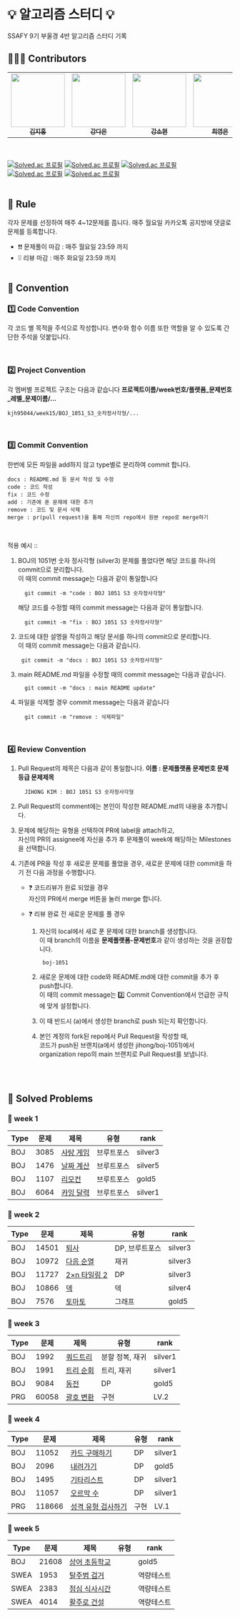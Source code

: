 #  💡 알고리즘 스터디 💡

SSAFY 9기 부울경 4반 알고리즘 스터디 기록

## 🙋🏻‍♂️ Contributors
<table>
  <tr>
   <td align="center"><a href="https://github.com/kjh95044"><img src="https://avatars.githubusercontent.com/u/48514956?v=4" width="120px;" alt=""/><br /><sub><b>김지홍</b></sub></a><br /></td>
    <td align="center"><a href="https://github.com/da010228"><img src="https://avatars.githubusercontent.com/u/69593799?v=4" width="120px;" alt=""/><br /><sub><b>강다은</b></sub></a><br /></td>
    <td align="center"><a href="https://github.com/Ksohyeon"><img src="https://avatars.githubusercontent.com/u/110150957?s=96&v=4" width="120px;" alt=""/><br /><sub><b>강소현</b></sub></a><br /></td>
    <td align="center"><a href="https://github.com/YoungEun-Choi930"><img src="https://avatars.githubusercontent.com/u/69569809?s=96&v=4" width="120px;" alt=""/><br /><sub><b>최영은</b></sub></a><br /></td>
    <td align="center"><a href="https://github.com/HyoinJeong"><img src="https://avatars.githubusercontent.com/u/52451420?s=64&v=4" width="120px;" alt=""/><br /><sub><b>정효인</b></sub></a><br /></td>
  </tr>
</table>

<br><br>
[![Solved.ac 프로필](http://mazassumnida.wtf/api/v2/generate_badge?boj=kjh9504)](https://solved.ac/kjh9504)
[![Solved.ac 프로필](http://mazassumnida.wtf/api/v2/generate_badge?boj=da010228)](https://solved.ac/da010228)
[![Solved.ac 프로필](http://mazassumnida.wtf/api/v2/generate_badge?boj=thgusrkd0120)](https://solved.ac/thgusrkd0120)
[![Solved.ac 프로필](http://mazassumnida.wtf/api/v2/generate_badge?boj=duddms0190)](https://solved.ac/duddms0190)
[![Solved.ac 프로필](http://mazassumnida.wtf/api/v2/generate_badge?boj=hiamy0107)](https://solved.ac/hiamy0107)
<br><br>

## 📌 Rule
각자 문제를 선정하여 매주 4~12문제를 풉니다.
매주 월요일 카카오톡 공지방에 댓글로 문제를 등록합니다.
* ❗❗ 문제풀이 마감 : 매주 월요일 23:59 까지
* ❕❕ 리뷰 마감 : 매주 화요일 23:59 까지
<br><br>

## 📌 Convention
###  1️⃣ Code Convention
각 코드 별 목적을 주석으로 작성합니다.
변수와 함수 이름 또한 역할을 알 수 있도록 간단한 주석을 덧붙입니다.

<br>

### 2️⃣ Project Convention

각 멤버별 프로젝트 구조는 다음과 같습니다
**프로젝트이름/week번호/플랫폼_문제번호_레벨_문제이름/...**

    kjh95044/week15/BOJ_1051_S3_숫자정사각형/...

<br>

### 3️⃣ Commit Convention
한번에 모든 파일을 add하지 않고 type별로 분리하여 commit 합니다.

    docs : README.md 등 문서 작성 및 수정
    code : 코드 작성
    fix : 코드 수정
    add : 기존에 푼 문제에 대한 추가
    remove : 코드 및 문서 삭제
    merge : pr(pull request)을 통해 자신의 repo에서 원본 repo로 merge하기
  <br>

적용 예시 ::
1. BOJ의 1051번 숫자 정사각형 (silver3) 문제를 풀었다면
해당 코드를 하나의 commit으로 분리합니다.  
이 때의 commit message는 다음과 같이 통일합니다
		
		 git commit -m "code : BOJ 1051 S3 숫자정사각형"

	해당 코드를 수정할 때의 commit message는 다음과 같이 통일합니다.
		
		 git commit -m "fix : BOJ 1051 S3 숫자정사각형"

2.  코드에 대한 설명을 작성하고
해당 문서를 하나의 commit으로 분리합니다.  
이 때의 commit message는 다음과 같습니다.
		
		 git commit -m "docs : BOJ 1051 S3 숫자정사각형"

3. main README.md 파일을 수정할 때의 commit message는 다음과 같습니다.
		
		 git commit -m "docs : main README update"

5. 파일을 삭제할 경우 commit message는 다음과 같습니다
		
		 git commit -m "remove : 삭제파일"
		
<br>

### 4️⃣ Review Convention
1. Pull Request의 제목은 다음과 같이 통일합니다.
**이름 : 문제플랫폼 문제번호 문제등급 문제제목** 
		
		 JIHONG KIM : BOJ 1051 S3 숫자정사각형
		
2. Pull Request의 comment에는 본인이 작성한 README.md의 내용을 추가합니다. 

3. 문제에 해당하는 유형을 선택하여 PR에 label을 attach하고,   
 자신의 PR의 assignee에 자신을 추가 후 문제풀이 week에 해당하는 Milestones을 선택합니다.

4. 기존에 PR을 작성 후 새로운 문제를 풀었을 경우, 새로운 문제에 대한 commit을 하기 전 다음 과정을 수행합니다.

	- ❓ 코드리뷰가 완료 되었을 경우  
		자신의 PR에서 merge 버튼을 눌러 merge 합니다. 
		
	- ❓ 리뷰 완료 전 새로운 문제를 풀 경우
		1. 자신의 local에서 새로 푼 문제에 대한 branch를 생성합니다.  
		이 때 branch의 이름을 **문제플랫폼-문제번호**과 같이 생성하는 것을 권장합니다.
		
			    boj-1051
		
		2. 새로운 문제에 대한 code와 README.md에 대한 commit을 추가 후 push합니다.   
		이 때의 commit message는 2️⃣ Commit Convention에서 언급한 규칙에 맞게 설정합니다.
		3. 이 때 반드시 (a)에서 생성한 branch로 push 되는지 확인합니다.
		4. 본인 계정의 fork된 repo에서 Pull Request을 작성할 때,   
		코드가 push된 브랜치(a에서 생성한 jihong/boj-1051)에서   
		organization repo의 main 브랜치로 Pull Request를 보냅니다.


<br><br>

## 📌 Solved Problems
### 🚩 week 1
| Type | 문제 | 제목 | 유형 | rank |
| -- |--| -- |--|--|
| BOJ | 3085 | [사탕 게임](https://www.acmicpc.net/problem/3085) | 브루트포스 | silver3 |
| BOJ | 1476 | [날짜 계산](https://www.acmicpc.net/problem/1476) | 브루트포스 | silver5 |
| BOJ | 1107 | [리모컨](https://www.acmicpc.net/problem/1107) | 브루트포스 | gold5 |
| BOJ | 6064 | [카잉 달력](https://www.acmicpc.net/problem/6064) | 브루트포스| silver1 |

### 🚩 week 2
| Type | 문제 | 제목 | 유형 | rank |
| -- |--| -- |--|--|
| BOJ | 14501 | [퇴사](https://www.acmicpc.net/problem/14501) | DP, 브루트포스 | silver3 |
| BOJ | 10972 | [다음 순열](https://www.acmicpc.net/problem/10972) | 재귀 | silver3 |
| BOJ | 11727 | [2×n 타일링 2](https://www.acmicpc.net/problem/11727) | DP | silver3 |
| BOJ | 10866 | [덱](https://www.acmicpc.net/problem/10866) | 덱 | silver4 |
| BOJ | 7576 | [토마토](https://www.acmicpc.net/problem/7576) | 그래프 | gold5 |

### 🚩 week 3
| Type | 문제 | 제목 | 유형 | rank |
| -- |--| -- |--|--|
| BOJ | 1992 | [쿼드트리](https://www.acmicpc.net/problem/1992) |분할 정복, 재귀 | silver1 |
| BOJ | 1991 | [트리 순회](https://www.acmicpc.net/problem/1991) | 트리, 재귀 | silver1 |
| BOJ | 9084 | [동전](https://www.acmicpc.net/problem/9084) | DP | gold5 |
| PRG | 60058 | [괄호 변환](https://school.programmers.co.kr/learn/courses/30/lessons/60058) | 구현 | LV.2 |

### 🚩 week 4
| Type | 문제 | 제목 | 유형 | rank |
| -- |--| -- |--|--|
| BOJ | 11052 | [카드 구매하기](https://www.acmicpc.net/problem/11052) | DP | silver1 |
| BOJ | 2096 | [내려가기](https://www.acmicpc.net/problem/2096) | DP | gold5 |
| BOJ | 1495 | [기타리스트](https://www.acmicpc.net/problem/1495) | DP | silver1 |
| BOJ | 11057 | [오르막 수](https://www.acmicpc.net/problem/11057) | DP | silver1 |
| PRG | 118666 | [성격 유형 검사하기](https://school.programmers.co.kr/learn/courses/30/lessons/118666) | 구현 | LV.1 |

### 🚩 week 5
| Type | 문제 | 제목 | 유형 | rank |
| -- |--| -- |--|--|
| BOJ | 21608 | [상어 초등학교](https://www.acmicpc.net/problem/21608) |  | gold5 |
| SWEA | 1953 | [탈주범 검거](https://swexpertacademy.com/main/code/problem/problemDetail.do?contestProbId=AV5PpLlKAQ4DFAUq&categoryId=AV5PpLlKAQ4DFAUq&categoryType=CODE&problemTitle=%EB%AA%A8%EC%9D%98&orderBy=FIRST_REG_DATETIME&selectCodeLang=ALL&select-1=&pageSize=10&pageIndex=2) |  | 역량테스트 |
| SWEA | 2383 | [점심 식사시간](https://swexpertacademy.com/main/code/problem/problemDetail.do?contestProbId=AV5-BEE6AK0DFAVl&categoryId=AV5-BEE6AK0DFAVl&categoryType=CODE&problemTitle=%EB%AA%A8%EC%9D%98&orderBy=FIRST_REG_DATETIME&selectCodeLang=ALL&select-1=&pageSize=10&pageIndex=2) |  | 역량테스트 |
| SWEA | 4014 | [활주로 건설](https://swexpertacademy.com/main/code/problem/problemDetail.do?contestProbId=AWIeW7FakkUDFAVH&categoryId=AWIeW7FakkUDFAVH&categoryType=CODE&problemTitle=%EB%AA%A8%EC%9D%98&orderBy=FIRST_REG_DATETIME&selectCodeLang=ALL&select-1=&pageSize=10&pageIndex=1) |  | 역량테스트 |
